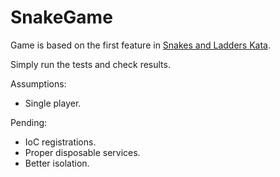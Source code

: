 # SnakeGame

Game is based on the first feature in [Snakes and Ladders Kata](https://agilekatas.co.uk/katas/SnakesAndLadders-Kata).

Simply run the tests and check results.

Assumptions:
- Single player.


Pending: 
- IoC registrations.
- Proper disposable services.
- Better isolation.
